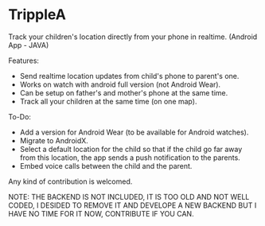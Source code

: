 # TrippleA

Track your children's location directly from your phone in realtime.
(Android App - JAVA)

Features:
- Send realtime location updates from child's phone to parent's one.
- Works on watch with android full version (not Android Wear).
- Can be setup on father's and mother's phone at the same time.
- Track all your children at the same time (on one map).

To-Do:
- Add a version for Android Wear (to be available for Android watches).
- Migrate to AndroidX.
- Select a default location for the child so that if the child go far away from this location, the app sends a push notification to the parents.
- Embed voice calls between the child and the parent.


Any kind of contribution is welcomed.

NOTE: THE BACKEND IS NOT INCLUDED, IT IS TOO OLD AND NOT WELL CODED, I DESIDED TO REMOVE IT AND DEVELOPE A NEW BACKEND BUT I HAVE NO TIME FOR IT NOW, CONTRIBUTE IF YOU CAN.
